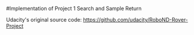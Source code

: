 #Implementation of Project 1 Search and Sample Return

Udacity's original source code: https://github.com/udacity/RoboND-Rover-Project